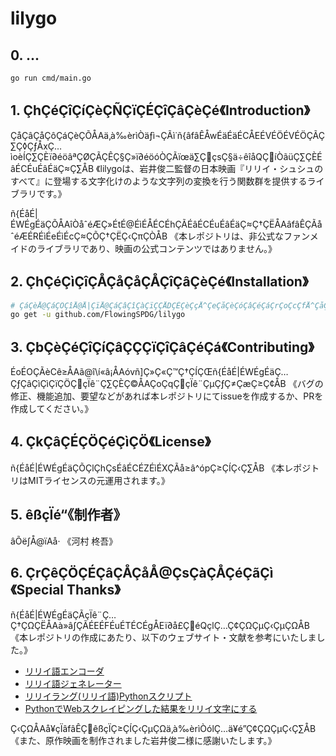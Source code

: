 # lilygo

## 0. ...

```bash
go run cmd/main.go
```

## 1. ÇhÇéÇîÇíÇèÇÑÇïÇÉÇîÇâÇèÇé《Introduction》

ÇåÇâÇåÇôÇáÇèÇÕÅAä‚à‰èrìÒäƒì¬ÇÃì˙ñ{âfâÊÅwÉäÉäÉCÅEÉVÉÖÉVÉÖÇÃÇ∑Ç◊ÇƒÅxÇ…ìoèÍÇ∑ÇÈï∂éöâªÇØÇÃÇÊÇ§Ç»ï∂éöóÒÇÃïœä∑ÇçsÇ§ä÷êîåQÇíÒãüÇ∑ÇÈÉâÉCÉuÉâÉäÇ≈Ç∑ÅB
《lilygoは、岩井俊二監督の日本映画『リリイ・シュシュのすべて』に登場する文字化けのような文字列の変換を行う関数群を提供するライブラリです。》

ñ{ÉåÉ|ÉWÉgÉäÇÕÅAîÒåˆéÆÇ»ÉtÉ@ÉìÉÅÉCÉhÇÃÉâÉCÉuÉâÉäÇ≈Ç†ÇËÅAâfâÊÇÃåˆéÆÉRÉìÉeÉìÉcÇ≈ÇÕÇ†ÇËÇ‹ÇπÇÒÅB
《本レポジトリは、非公式なファンメイドのライブラリであり、映画の公式コンテンツではありません。》


## 2. ÇhÇéÇìÇîÇÅÇåÇåÇÅÇîÇâÇèÇé《Installation》

```bash
# ÇáÇèÅ@ÇáÇÖÇîÅ@Å|ÇïÅ@ÇáÇâÇîÇàÇïÇÇÅDÇÉÇèÇçÅ^ÇeÇåÇèÇóÇâÇéÇáÇrÇoÇcÇfÅ^ÇåÇâÇåÇôÇáÇè
go get -u github.com/FlowingSPDG/lilygo
```

## 3. ÇbÇèÇéÇîÇíÇâÇÇÇïÇîÇâÇéÇá《Contributing》

ÉoÉOÇÃèCê≥ÅAã@î\í«â¡ÅAóvñ]Ç»Ç«Ç™Ç†ÇÍÇŒñ{ÉåÉ|ÉWÉgÉäÇ…ÇƒÇâÇìÇìÇïÇÖÇçÏê¨Ç∑ÇÈÇ©ÅAÇoÇqÇçÏê¨ÇµÇƒÇ≠ÇæÇ≥Ç¢ÅB
《バグの修正、機能追加、要望などがあれば本レポジトリにてissueを作成するか、PRを作成してください。》

## 4. ÇkÇâÇÉÇÖÇéÇìÇÖ《License》

ñ{ÉåÉ|ÉWÉgÉäÇÕÇlÇhÇsÉâÉCÉZÉìÉXÇÃå≥â^ópÇ≥ÇÍÇ‹Ç∑ÅB
《本レポジトリはMITライセンスの元運用されます。》

## 5. êßçÏé“《制作者》

âÕë∫Å@ïAå·
《河村 柊吾》

## 6. ÇrÇêÇÖÇÉÇâÇÅÇåÅ@ÇsÇàÇÅÇéÇãÇì《Special Thanks》

ñ{ÉåÉ|ÉWÉgÉäÇÃçÏê¨Ç…Ç†ÇΩÇËÅAà»â∫ÇÃÉEÉFÉuÉTÉCÉgÅEï∂å£ÇéQçlÇ…Ç¢ÇΩÇµÇ‹ÇµÇΩÅB
《本レポジトリの作成にあたり、以下のウェブサイト・文献を参考にいたしました。》

- [リリイ語エンコーダ](https://lilylang2.kuroguro.net)
- [リリイ語ジェネレーター](http://lilylang.kuroguro.net)
- [リリイラング(リリイ語)Pythonスクリプト](https://azr-pp.hatenadiary.org/entry/20101206/1291645614)
- [PythonでWebスクレイピングした結果をリリイ文字にする](https://nenaide.hatenablog.com/entry/2016/12/19/004639)

Ç‹ÇΩÅAå¥çÏâfâÊÇêßçÏÇ≥ÇÍÇ‹ÇµÇΩä‚à‰èrìÒólÇ…ä¥é”Ç¢ÇΩÇµÇ‹Ç∑ÅB
《また、原作映画を制作されました岩井俊二様に感謝いたします。》
